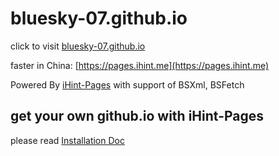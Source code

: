 # bluesky-07.github.io

click to visit [bluesky-07.github.io](https://bluesky-07.github.io)

faster in China: [https://pages.ihint.me](https://pages.ihint.me)

Powered By [iHint-Pages](/release) with support of BSXml, BSFetch

## get your own github.io with iHint-Pages

please read [Installation Doc](/release)